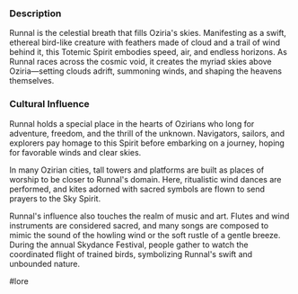 ### Description

Runnal is the celestial breath that fills Oziria's skies. Manifesting as a swift, ethereal bird-like creature with feathers made of cloud and a trail of wind behind it, this Totemic Spirit embodies speed, air, and endless horizons. As Runnal races across the cosmic void, it creates the myriad skies above Oziria—setting clouds adrift, summoning winds, and shaping the heavens themselves.

### Cultural Influence

Runnal holds a special place in the hearts of Ozirians who long for adventure, freedom, and the thrill of the unknown. Navigators, sailors, and explorers pay homage to this Spirit before embarking on a journey, hoping for favorable winds and clear skies.

In many Ozirian cities, tall towers and platforms are built as places of worship to be closer to Runnal's domain. Here, ritualistic wind dances are performed, and kites adorned with sacred symbols are flown to send prayers to the Sky Spirit.

Runnal's influence also touches the realm of music and art. Flutes and wind instruments are considered sacred, and many songs are composed to mimic the sound of the howling wind or the soft rustle of a gentle breeze. During the annual Skydance Festival, people gather to watch the coordinated flight of trained birds, symbolizing Runnal's swift and unbounded nature.

#lore